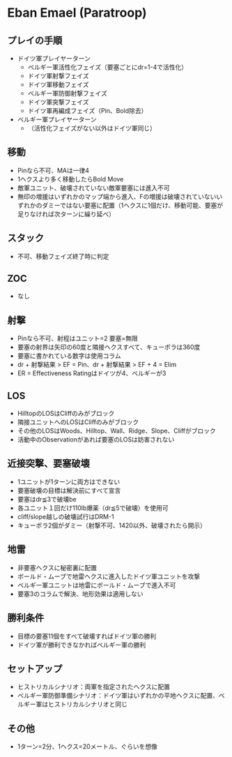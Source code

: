 # Eban Emael (Paratroop)

## プレイの手順
- ドイツ軍プレイヤーターン
  - ベルギー軍活性化フェイズ（要塞ごとにdr=1-4で活性化）
  - ドイツ軍射撃フェイズ
  - ドイツ軍移動フェイズ
  - ベルギー軍防御射撃フェイズ
  - ドイツ軍突撃フェイズ
  - ドイツ軍再編成フェイズ（Pin、Bold除去）
- ベルギー軍プレイヤーターン
  - （活性化フェイズがない以外はドイツ軍同じ）

## 移動
- Pinなら不可、MAは一律4
- 1ヘクスより多く移動したらBold Move
- 敵軍ユニット、破壊されていない敵軍要塞には進入不可
- 無印の増援はいずれかのマップ端から進入、Fの増援は破壊されていないいずれかのダミーではない要塞に配置（1ヘクスに1個だけ、移動可能、要塞が足りなければ次ターンに繰り延べ）

## スタック
- 不可、移動フェイズ終了時に判定

## ZOC
- なし

## 射撃
- Pinなら不可、射程はユニット=2 要塞=無限
- 要塞の射界は矢印の60度と隣接ヘクスすべて、キューポラは360度
- 要塞に書かれている数字は使用コラム
- dr + 射撃結果 > EF = Pin、dr + 射撃結果 > EF + 4 = Elim
- ER = Effectiveness Ratingはドイツが4、ベルギーが3

## LOS
- HilltopのLOSはCliffのみがブロック
- 隣接ユニットへのLOSはCliffのみがブロック
- その他のLOSはWoods、Hilltop、Wall、Ridge、Slope、Cliffがブロック
- 活動中のObservationがあれば要塞のLOSは妨害されない

## 近接突撃、要塞破壊
- 1ユニットが1ターンに両方はできない
- 要塞破壊の目標は解決前にすべて宣言
- 要塞はdr≦3で破壊be
- 各ユニット１回だけ110lb爆薬（dr≦5で破壊）を使用可
- cliff/slope越しの破壊試行はDRM-1
- キューポラ2個がダミー（射撃不可、1420以外、破壊されたら開示）

## 地雷
- 非要塞ヘクスに秘密裏に配置
- ボールド・ムーブで地雷ヘクスに進入したドイツ軍ユニットを攻撃
- ベルギー軍ユニットは地雷にボールド・ムーブで進入不可
- 要塞3のコラムで解決、地形効果は適用しない

## 勝利条件
- 目標の要塞11個をすべて破壊すればドイツ軍の勝利
- ドイツ軍が勝利できなかればベルギー軍の勝利

## セットアップ
- ヒストリカルシナリオ：両軍を指定されたヘクスに配置
- ベルギー軍防御準備シナリオ：ドイツ軍はいずれかの平地ヘクスに配置、ベルギー軍はヒストリカルシナリオと同じ

## その他
- 1ターン=2分、1ヘクス=20メートル、ぐらいを想像
